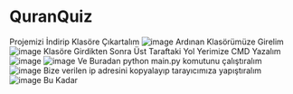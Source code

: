 # QuranQuiz
Projemizi İndirip Klasöre Çıkartalım
![image](https://github.com/SwazzAtena/QuranQuiz/assets/68772806/45949173-b885-49c6-9a48-47a00f773ab5)
Ardınan Klasörümüze Girelim
![image](https://github.com/SwazzAtena/QuranQuiz/assets/68772806/8284a20b-903c-4192-97fd-7fa6d09173ab)
Klasöre Girdikten Sonra Üst Taraftaki Yol Yerimize CMD Yazalım
![image](https://github.com/SwazzAtena/QuranQuiz/assets/68772806/5bfbede7-dbaf-4c71-9d23-a893d58bb745)
![image](https://github.com/SwazzAtena/QuranQuiz/assets/68772806/dc7abc10-e04e-43dd-a9d5-8f809b8dcd14)
Ve Buradan python main.py komutunu çalıştıralım
![image](https://github.com/SwazzAtena/QuranQuiz/assets/68772806/434a677e-5c4c-485f-9732-d5fc6c008142)
Bize verilen ip adresini kopyalayıp tarayıcımıza yapıştıralım
![image](https://github.com/SwazzAtena/QuranQuiz/assets/68772806/45021659-325e-472b-9148-7d9d6e021d35)
Bu Kadar
